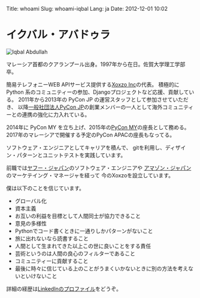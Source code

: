 Title: whoami
Slug: whoami-iqbal
Lang: ja
Date: 2012-12-01 10:02

# イクバル・アバドゥラ

![Iqbal Abdullah]({filename}/images/iqbal-aug-2016-mugshot.png)

マレーシア首都のクアランプール出身。1997年から在日。佐賀大学理工学部卒。

簡易テレフォニーWEB APIサービス提供する[Xoxzo Inc](https://info.xoxzo.com/)の代表。
積極的に Python 系のコミュニティーの参加、Djangoプロジェクトなど応援、貢献している。 
2011年から2013年の PyCon JP の運営スタッフとして参加させていただき、
以降[一般社団法人PyCon JP](http://pycon.jp/)の創業メンバーの一人として海外コミュニティーとの連携の強化に力入れている。

2014年に PyCon MY を立ち上げ、2015年の[PyCon MY](http://pycon.my/)の座長として務める。2017年のマレーシアで開催する予定のPyCon APACの座長もなってる。

ソフトウェア・エンジニアとしてキャリアを積んで、 gitを利用し、ディザイン・パターンとユニットテストを実践しています。

前職では[ヤフー・ジャパン](http://docs.yahoo.co.jp/info/company/)のソフトウェア・エンジニアや
[アマゾン・ジャパン](https://www.amazon.co.jp/)のマーケテイング・マネージャを経って
今のXoxzoを設立しています。

僕は以下のことを信じています。

* グローバル化
* 資本主義
* お互いの利益を目標として人間同士が協力できること
* 意見の多様性
* Pythonでコード書くときに一通りしかパターンがないこと
* 旅に出れないなら読書すること
* 人間として生まれてきた以上この世に良いことをする責任
* 芸術というのは人間の良心のフィルターであること
* コミュニティーに貢献すること
* 最後に時々に信じている上のことがうまくいかないときに別の方法を考えないといけないこと

詳細の経歴は[LinkedInのプロファイル](https://www.linkedin.com/in/iqbalabd)をどうぞ。

